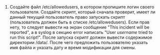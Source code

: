 1.  Создайте файл /etc/allowedusers, в котором пропишите логин своего пользователя. Создайте скрипт, который сначала проверит, имеет ли данный текущий пользователь право запускать скрипт (пользователь должен быть в списке /etc/allowedusers). Если прав нету, то следует вывести на экран сообщение "This incident will be reported", а в syslog в секцию error написать "User _username_ tried to run this script!". После запуска скрипт должен вывести содержимое директории /data/. После чего предложить пользователю указать имя файла и указать дату и время модификации для смены.
